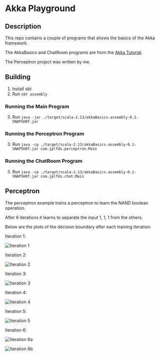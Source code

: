 # Akka Playground

## Description

This repo contains a couple of programs that shows the basics of the Akka framework.

The AkkaBasics and ChatRoom programs are from the [Akka Tutorial](https://doc.akka.io/docs/akka/current/typed/actors.html).

The Perceptron project was written by me.

## Building

1. Install sbt
2. Run `sbt assembly`

### Running the Main Program

3. Run `java -jar ./target/scala-2.13/akkaBasics-assembly-0.1-SNAPSHOT.jar`

### Running the Perceptron Program

3. Run `java -cp ./target/scala-2.13/akkaBasics-assembly-0.1-SNAPSHOT.jar com.jplfds.perceptron.Main`

### Running the ChatRoom Program

3. Run `java -cp ./target/scala-2.13/akkaBasics-assembly-0.1-SNAPSHOT.jar com.jplfds.chat.Main`

## Perceptron

The perceptron example trains a perceptron to learn the NAND boolean operation.

After 6 iterations it learns to separate the input 1, 1, 1 from the others.

Below are the plots of the decision boundary after each training iteration:

Iteration 1:

 ![Iteration 1](./images/iteration-1.png)
 
Iteration 2:

 ![Iteration 2](./images/iteration-2.png)
 
Iteration 3:

 ![Iteration 3](./images/iteration-3.png)
 
Iteration 4:

 ![Iteration 4](./images/iteration-4.png)
 
Iteration 5:

 ![Iteration 5](./images/iteration-5.png)
 
Iteration 6:

 ![Iteration 6a](./images/iteration-6.png)     
 
 ![Iteration 6b](./images/iteration-6b.png)     
